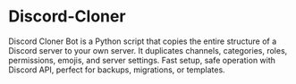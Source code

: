# Discord-Cloner
Discord Cloner Bot is a Python script that copies the entire structure of a Discord server to your own server. It duplicates channels, categories, roles, permissions, emojis, and server settings. Fast setup, safe operation with Discord API, perfect for backups, migrations, or templates.
